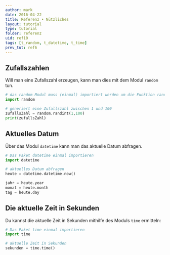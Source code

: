 ```yaml
---
author: mark
date: 2016-04-22
title: Referenz • Nützliches
layout: tutorial
type: tutorial
folder: referenz
uid: ref10
tags: [t_random, t_datetime, t_time]
prev_tut: ref6
---
```


## Zufallszahlen
Will man eine Zufallszahl erzeugen, kann man dies mit dem Modul `random` tun.

```python
# das random Modul muss (einmal) importiert werden um die Funktion random.randint() verwenden zu können
import random

# generiert eine Zufallszahl zwischen 1 und 100
zufallsZahl = random.randint(1,100)
print(zufallsZahl)
```

## Aktuelles Datum
Über das Modul `datetime` kann man das aktuelle Datum abfragen.

```python
# Das Paket datetime einmal importieren
import datetime

# aktuelles Datum abfragen
heute = datetime.datetime.now()

jahr = heute.year
monat = heute.month
tag = heute.day
```  

## Die aktuelle Zeit in Sekunden

Du kannst die aktuelle Zeit in Sekunden mithilfe des Moduls `time` ermitteln:

```python
# Das Paket time einmal importieren
import time

# aktuelle Zeit in Sekunden
sekunden = time.time()
```
